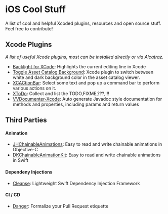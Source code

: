 iOS Cool Stuff
=============

A list of cool and helpful Xcoded plugins, resources and open source stuff.
Feel free to contribute!

## Xcode Plugins
*A list of useful Xcode plugins, most can be installed directly or via Alcatraz.*

- [Backlight for XCode](https://github.com/limejelly/Backlight-for-XCode): Highlights the current editing line in Xcode
- [Toggle Asset Catalog Background](https://github.com/toco/TOCAssetCatalogBackground): Xcode plugin to switch between white and dark background color in the asset catalog viewer.
- [XCACtionBar](https://github.com/pdcgomes/XCActionBar): Select some text and pop up a command bar to perform various actions on it.
- [XToDo](https://github.com/trawor/XToDo): Collect and list the TODO,FIXME,???,!!!
- [VVDocumenter-Xcode](https://github.com/onevcat/VVDocumenter-Xcode): Auto generate Javadoc style documentation for methods and properties, including params and return values


## Third Parties

#### Animation
- [JHChainableAnimations](https://github.com/jhurray/JHChainableAnimations): Easy to read and write chainable animations in Objective-C
- [DKChainableAnimationKit](https://github.com/Draveness/DKChainableAnimationKit): Easy to read and write chainable animations in Swift

#### Dependeny Injections
- [Cleanse](https://github.com/square/Cleanse): Lightweight Swift Dependency Injection Framework

#### CI / CD
- [Danger](https://github.com/danger/danger): Formalize your Pull Request etiquette


